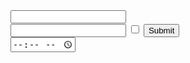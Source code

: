 <!DOCTYPE html>
<html lang="en" dir="ltr">
  <head>
    <meta charset="utf-8">
    <title></title>
  </head>
  <body>
  <form class="" action="index.html" method="post">
    <label "your name" ></label>
    <input type="text" name="" value="">
    <br>
    <label "your mail"></label>
    <input type="text" name="" value="">
    <input type="checkbox" name="" value="">
    <input type="submit" name="" >
    <br>
    <label "timezone"></label>
    <input type="time" name="" value="">

  </form>

  </body>
</html>
